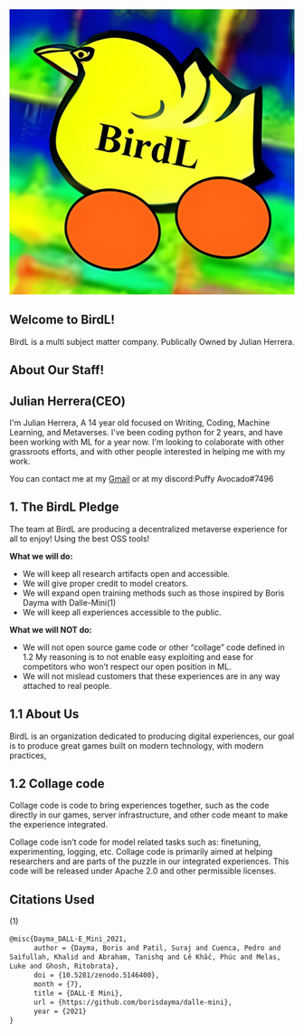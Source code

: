 <img src="birdlogofin.jpg">

## Welcome to BirdL!

BirdL is a multi subject matter company.
Publically Owned by Julian Herrera.

## About Our Staff!

## Julian Herrera(CEO)

I'm Julian Herrera, A 14 year old focused on Writing, Coding, Machine Learning, and Metaverses. I've been coding python for 2 years, and have been working with ML for a year now. I'm looking to colaborate with other grassroots efforts, and with other people interested in helping me with my work.

You can contact me at my [Gmail](mailto:blueyboi123@gmail.com) or at my discord:Puffy Avocado#7496

## 1. The BirdL Pledge
The team at BirdL are producing a decentralized metaverse experience for all to enjoy! Using the best OSS tools!

**What we will do:**
- We will keep all research artifacts open and accessible.
- We will give proper credit to model creators.
- We will expand open training methods such as those inspired by Boris Dayma with Dalle-Mini(1)
- We will keep all experiences accessible to the public.

**What we will NOT do:**
- We will not open source game code or other “collage” code defined in 1.2 My reasoning is to not enable easy exploiting and ease for competitors who won’t respect our open position in ML.
- We will not mislead customers that these experiences are in any way attached to real people.

## 1.1 About Us

BirdL is an organization dedicated to producing digital experiences, our goal is to produce great games built on modern technology, with modern practices, 

## 1.2 Collage code

Collage code is code to bring experiences together, such as the code directly in our games, server infrastructure, and other code meant to make the experience integrated.

Collage code isn’t code for model related tasks such as: finetuning, experimenting, logging, etc. Collage code is primarily aimed at helping researchers and are parts of the puzzle in our integrated experiences. This code will be released under Apache 2.0 and other permissible licenses.

## Citations Used

(1)
```bibtext
@misc{Dayma_DALL·E_Mini_2021,
      author = {Dayma, Boris and Patil, Suraj and Cuenca, Pedro and Saifullah, Khalid and Abraham, Tanishq and Lê Khắc, Phúc and Melas, Luke and Ghosh, Ritobrata},
      doi = {10.5281/zenodo.5146400},
      month = {7},
      title = {DALL·E Mini},
      url = {https://github.com/borisdayma/dalle-mini},
      year = {2021}
}
```
